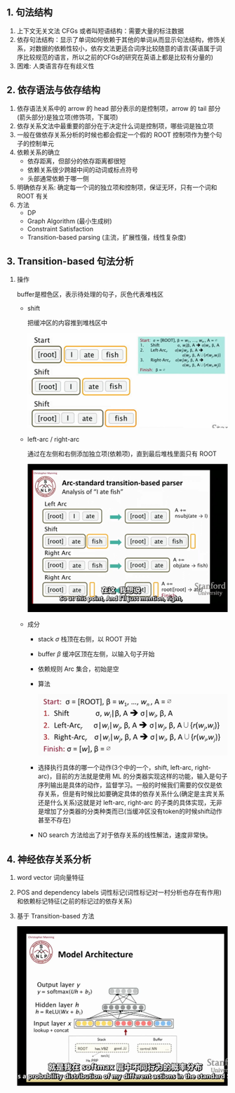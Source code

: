 ## 1. 句法结构

1. 上下文无关文法 CFGs 或者叫短语结构：需要大量的标注数据
2. 依存句法结构：显示了单词如何依赖于其他的单词从而显示句法结构，修饰关系，对数据的依赖性较小，依存文法更适合词序比较随意的语言(英语属于词序比较规范的语言，所以之前的CFGs的研究在英语上都是比较有分量的)
3. 困难: 人类语言存在有歧义性

## 2. 依存语法与依存结构

1. 依存语法关系中的 arrow 的 head 部分表示的是控制项，arrow 的 tail 部分(箭头部分)是独立项(修饰项，下属项)
2. 依存关系文法中最重要的部分在于决定什么词是控制项，哪些词是独立项
3. 一般在做依存关系分析的时候也都会假定一个假的 ROOT 控制项作为整个句子的控制单元
4. 依赖关系的确立
   * 依存距离，但部分的依存距离都很短
   * 依赖关系很少跨越中间的动词或标点符号
   * 头部通常依赖于哪一侧
5. 明确依存关系: 确定每一个词的独立项和控制项，保证无环，只有一个词和 ROOT 有关
6. 方法
   * DP
   * Graph Algorithm (最小生成树)
   * Constraint Satisfaction
   * Transition-based parsing (主流，扩展性强，线性复杂度)

## 3. Transition-based 句法分析

1. 操作

   buffer是橙色区，表示待处理的句子，灰色代表堆栈区

   * shift

     把缓冲区的内容推到堆栈区中

     ![](..\photo\5.png)

   * left-arc / right-arc

     通过在左侧和右侧添加独立项(依赖项)，直到最后堆栈里面只有 ROOT

     ![](..\photo\6.png)

   * 成分

     * stack $\sigma$ 栈顶在右侧，以 ROOT 开始

     * buffer $\beta$ 缓冲区顶在左侧，以输入句子开始

     * 依赖规则 Arc 集合，初始是空

     * 算法

       ![](..\photo\7.png)

     * 选择执行具体的哪一个动作(3个中的一个，shift, left-arc, right-arc)，目前的方法就是使用 ML 的分类器实现这样的功能，输入是句子序列输出是具体的动作，监督学习。一般的时候我们需要的仅仅是依存关系，但是有时候比如要确定具体的依存关系什么(确定是主宾关系还是什么关系)这就是对 left-arc, right-arc 的子类的具体实现，无非是增加了分类器的分类种类而已(当缓冲区没有token的时候shift动作甚至不存在)

     * NO search 方法给出了对于依存关系的线性解法，速度非常快。

## 4. 神经依存关系分析

1. word vector 词向量特征

2. POS and dependency labels 词性标记(词性标记对一村分析也存在有作用)和依赖标记特征(之前的标记过的依存关系)

3. 基于 Transition-based 方法

   ![](..\photo\8.png)
